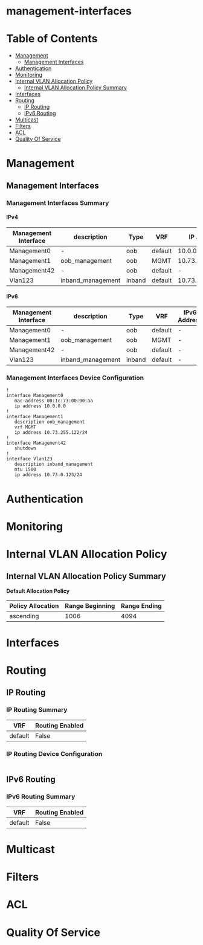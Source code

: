# management-interfaces
# Table of Contents

- [Management](#management)
  - [Management Interfaces](#management-interfaces)
- [Authentication](#authentication)
- [Monitoring](#monitoring)
- [Internal VLAN Allocation Policy](#internal-vlan-allocation-policy)
  - [Internal VLAN Allocation Policy Summary](#internal-vlan-allocation-policy-summary)
- [Interfaces](#interfaces)
- [Routing](#routing)
  - [IP Routing](#ip-routing)
  - [IPv6 Routing](#ipv6-routing)
- [Multicast](#multicast)
- [Filters](#filters)
- [ACL](#acl)
- [Quality Of Service](#quality-of-service)

# Management

## Management Interfaces

### Management Interfaces Summary

#### IPv4

| Management Interface | description | Type | VRF | IP Address | Gateway |
| -------------------- | ----------- | ---- | --- | ---------- | ------- |
| Management0 | - | oob | default | 10.0.0.0 | - |
| Management1 | oob_management | oob | MGMT | 10.73.255.122/24 | 10.73.255.2 |
| Management42 | - | oob | default | - | - |
| Vlan123 | inband_management | inband | default | 10.73.0.123/24 | 10.73.0.1 |

#### IPv6

| Management Interface | description | Type | VRF | IPv6 Address | IPv6 Gateway |
| -------------------- | ----------- | ---- | --- | ------------ | ------------ |
| Management0 | - | oob | default | - | - |
| Management1 | oob_management | oob | MGMT | - | - |
| Management42 | - | oob | default | - | - |
| Vlan123 | inband_management | inband | default | - | - |

### Management Interfaces Device Configuration

```eos
!
interface Management0
   mac-address 00:1c:73:00:00:aa
   ip address 10.0.0.0
!
interface Management1
   description oob_management
   vrf MGMT
   ip address 10.73.255.122/24
!
interface Management42
   shutdown
!
interface Vlan123
   description inband_management
   mtu 1500
   ip address 10.73.0.123/24
```

# Authentication

# Monitoring

# Internal VLAN Allocation Policy

## Internal VLAN Allocation Policy Summary

**Default Allocation Policy**

| Policy Allocation | Range Beginning | Range Ending |
| ------------------| --------------- | ------------ |
| ascending | 1006 | 4094 |

# Interfaces

# Routing

## IP Routing

### IP Routing Summary

| VRF | Routing Enabled |
| --- | --------------- |
| default | False |

### IP Routing Device Configuration

```eos
```
## IPv6 Routing

### IPv6 Routing Summary

| VRF | Routing Enabled |
| --- | --------------- |
| default | False |

# Multicast

# Filters

# ACL

# Quality Of Service
